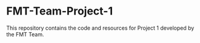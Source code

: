 # FMT-Team-Project-1
This repository contains the code and resources for Project 1 developed by the FMT Team.
